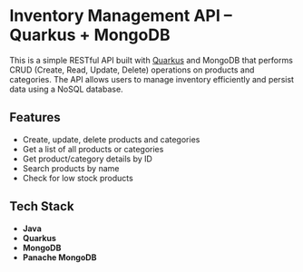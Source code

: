 # Inventory Management API – Quarkus + MongoDB

This is a simple RESTful API built with [Quarkus](https://quarkus.io/) and MongoDB that performs CRUD (Create, Read, Update, Delete) operations on products and categories. The API allows users to manage inventory efficiently and persist data using a NoSQL database.

## Features

- Create, update, delete products and categories
- Get a list of all products or categories
- Get product/category details by ID
- Search products by name
- Check for low stock products

## Tech Stack

- **Java**
- **Quarkus**
- **MongoDB**
- **Panache MongoDB**

